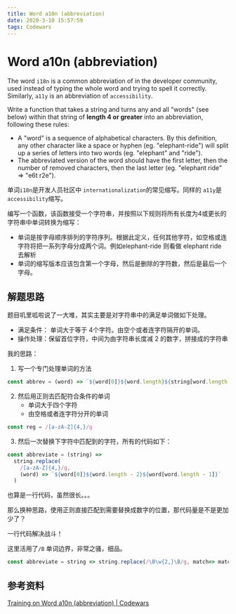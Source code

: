 ```yaml
---
title: Word a10n (abbreviation)
date: 2020-3-10 15:57:59
tags: Codewars
---
```

# Word a10n (abbreviation) 

The word `i18n` is a common abbreviation of in the developer community, used instead of typing the whole word and trying to spell it correctly. Similarly, `a11y` is an abbreviation of `accessibility`.

Write a function that takes a string and turns any and all "words" (see below) within that string of **length 4 or greater** into an abbreviation, following these rules:

- A "word" is a sequence of alphabetical characters. By this definition, any other character like a space or hyphen (eg. "elephant-ride") will split up a series of letters into two words (eg. "elephant" and "ride").
- The abbreviated version of the word should have the first letter, then the number of removed characters, then the last letter (eg. "elephant ride" => "e6t r2e").

单词`i18n`是开发人员社区中 `internationalization`的常见缩写。同样的 `a11y`是`accessibility`缩写。

编写一个函数，该函数接受一个字符串，并按照以下规则将所有长度为4或更长的字符串中单词转换为缩写：

- 单词是按字母顺序排列的字符序列。根据此定义，任何其他字符，如空格或连字符将把一系列字母分成两个词。例如elephant-ride 则看做 elephant ride 去解析
- 单词的缩写版本应该包含第一个字母，然后是删除的字符数，然后是最后一个字母。

## 解题思路

题目叽里呱啦说了一大堆，其实主要是对字符串中的满足单词做如下处理。

- 满足条件： 单词大于等于 4个字符。由空个或者连字符隔开的单词。
- 操作处理：保留首位字符，中间为由字符串长度减 2 的数字，拼接成的字符串

我的思路：

1. 写一个专门处理单词的方法
   
```js
const abbrev = (word) => `${word[0]}${word.length}${string[word.length - 1]}`
```

2. 然后用正则去匹配符合条件的单词
   - 单词大于四个字符
   - 由空格或者连字符分开的单词
  
```js
const reg = /[a-zA-Z]{4,}/g
```

3. 然后一次替换下字符中匹配到的字符，所有的代码如下：
   
```js
const abbreviate = (string) =>
  string.replace(
	/[a-zA-Z]{4,}/g,
	(word) => `${word[0]}${word.length - 2}${word[word.length - 1]}`
  )

```

也算是一行代码，虽然很长。。。

那么换种思路，使用正则直接匹配到需要替换成数字的位置，那代码量是不是更加少了？

一行代码解决战斗！

这里活用了`/B` 单词边界，非常之骚，细品。


```js
const abbreviate = string => string.replace(/\B\w{2,}\B/g, match=> match.length)
```

## 参考资料

[Training on Word a10n (abbreviation) | Codewars](https://www.codewars.com/kata/5375f921003bf62192000746/train/javascript)
